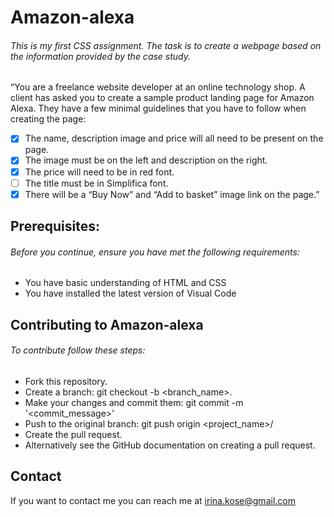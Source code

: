 # **Amazon-alexa**

###### This is my first CSS assignment. The task is to create a webpage based on the information provided by the case study.

“You are a freelance website developer at an online technology shop. A client has asked you to create a sample product landing page for Amazon Alexa.
They have a few minimal guidelines that you have to follow when creating the page:
- [x] The name, description image and price will all need to be present on the page.
- [x] The image must be on the left and description on the right. 
- [x] The price will need to be in red font. 
- [ ] The title must be in Simplifica font. 
- [x] There will be a “Buy Now” and “Add to basket” image link on the page.”

## Prerequisites:

###### Before you continue, ensure you have met the following requirements:
- You have basic understanding of HTML and CSS
- You have installed the latest version of Visual Code 

## Contributing to Amazon-alexa
###### To contribute follow these steps:
- Fork this repository.
- Create a branch: git checkout -b <branch_name>.
- Make your changes and commit them: git commit -m '<commit_message>'
- Push to the original branch: git push origin <project_name>/<location>
- Create the pull request.
- Alternatively see the GitHub documentation on creating a pull request.

## Contact
If you want to contact me you can reach me at irina.kose@gmail.com
 
